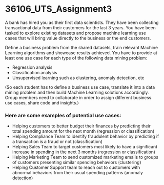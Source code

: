 # 36106_UTS_Assignment3
A bank has hired you as their first data scientists. They have been collecting transactional data from their customers for the last 3 years. You have been tasked to explore existing datasets and propose machine learning use cases that will bring value directly to the business or the end customers.

Define a business problem from the shared datasets, train relevant Machine Learning algorithms and showcase results achieved. You have to provide at least one use case for each type of the following data mining problem:
<ul>
  <li>Regression analysis</li>
  <li>Classification analysis</li>
  <li>Unsupervised learning such as clustering, anomaly detection, etc</li>
</ul>  

(So each student has to define a business use case, translate it into a data mining problem and then build Machine Learning solutions accordingly. Group members need to collaborate in order to assign different business use cases, share code and insights.)

### Here are some examples of potential use cases:
<ul>
<li>Helping customers to better budget their finances by predicting their total spending amount for the next month (regression or classification)</li>
<li>Helping Compliance Team to identify fraudulent behavior by predicting if a transaction is a fraud or not (classification)</li>
<li>Helping Sales Team to target customers most likely to have a significant increase in spending in the next 3 months (regression or classification)</li>
<li>Helping Marketing Team to send customized marketing emails to groups of customers presenting similar spending behaviors (clustering)</li>
<li>Helping Customer Support team to reach out to customers with abnormal behaviors from their usual spending patterns (anomaly detection)</li>
</ul>
